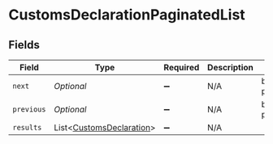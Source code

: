 # CustomsDeclarationPaginatedList


## Fields

| Field                                                                     | Type                                                                      | Required                                                                  | Description                                                               | Example                                                                   |
| ------------------------------------------------------------------------- | ------------------------------------------------------------------------- | ------------------------------------------------------------------------- | ------------------------------------------------------------------------- | ------------------------------------------------------------------------- |
| `next`                                                                    | *Optional<String>*                                                        | :heavy_minus_sign:                                                        | N/A                                                                       | baseurl?page=3&results=10                                                 |
| `previous`                                                                | *Optional<String>*                                                        | :heavy_minus_sign:                                                        | N/A                                                                       | baseurl?page=1&results=10                                                 |
| `results`                                                                 | List<[CustomsDeclaration](../../models/components/CustomsDeclaration.md)> | :heavy_minus_sign:                                                        | N/A                                                                       |                                                                           |
